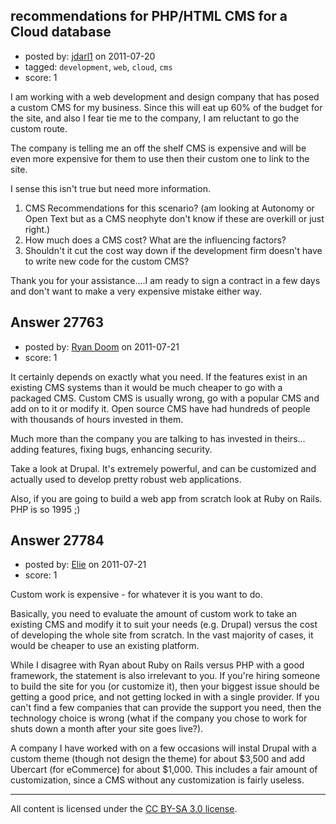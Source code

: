 ## recommendations for PHP/HTML CMS for a Cloud database

- posted by: [jdarl1](https://stackexchange.com/users/-1/12108-jdarl1) on 2011-07-20
- tagged: `development`, `web`, `cloud`, `cms`
- score: 1

I am working with a web development and design company that has posed a custom CMS for my business.  Since this will eat up 60% of the budget for the site, and also I fear tie me to the company, I am reluctant to go the custom route.

The company is telling me an off the shelf CMS is expensive and will be even more expensive for them to use then their custom one to link to the site.

I sense this isn't true but need more information.

1.  CMS Recommendations for this scenario? (am looking at Autonomy or Open Text but as a CMS neophyte don't know if these are overkill or just right.)
2.  How much does a CMS cost?  What are the influencing factors?
3.  Shouldn't it cut the cost way down if the development firm doesn't have to write new code for the custom CMS?

Thank you for your assistance....I am ready to sign a contract in a few days and don't want to make a very expensive mistake either way.

 


## Answer 27763

- posted by: [Ryan Doom](https://stackexchange.com/users/-1/5655-ryan-doom) on 2011-07-21
- score: 1

It certainly depends on exactly what you need. If the features exist in an existing CMS systems than it would be much cheaper to go with a packaged CMS. Custom CMS is usually wrong, go with a popular CMS and add on to it or modify it.  Open source CMS have had hundreds of people with thousands of hours invested in them. 

Much more than the company you are talking to has invested in theirs... adding features, fixing bugs, enhancing security.


Take a look at Drupal. It's extremely powerful, and can be customized and actually used to develop pretty robust web applications.

Also, if you are going to build a web app from scratch look at Ruby on Rails. 
PHP is so 1995 ;)




## Answer 27784

- posted by: [Elie](https://stackexchange.com/users/-1/1752-elie) on 2011-07-21
- score: 1

Custom work is expensive - for whatever it is you want to do.

Basically, you need to evaluate the amount of custom work to take an existing CMS and modify it to suit your needs (e.g. Drupal) versus the cost of developing the whole site from scratch. In the vast majority of cases, it would be cheaper to use an existing platform.

While I disagree with Ryan about Ruby on Rails versus PHP with a good framework, the statement is also irrelevant to you. If you're hiring someone to build the site for you (or customize it), then your biggest issue should be getting a good price, and not getting locked in with a single provider. If you can't find a few companies that can provide the support you need, then the technology choice is wrong (what if the company you chose to work for shuts down a month after your site goes live?).

A company I have worked with on a few occasions will instal Drupal with a custom theme (though not design the theme) for about $3,500 and add Ubercart (for eCommerce) for about $1,000. This includes a fair amount of customization, since a CMS without any customization is fairly useless.



---

All content is licensed under the [CC BY-SA 3.0 license](https://creativecommons.org/licenses/by-sa/3.0/).
